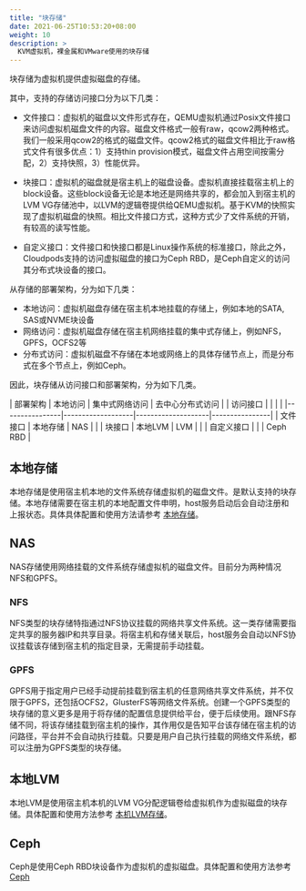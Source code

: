 ```yaml
---
title: "块存储"
date: 2021-06-25T10:53:20+08:00
weight: 10
description: >
  KVM虚拟机，裸金属和VMware使用的块存储
---
```


块存储为虚拟机提供虚拟磁盘的存储。

其中，支持的存储访问接口分为以下几类：

* 文件接口：虚拟机的磁盘以文件形式存在，QEMU虚拟机通过Posix文件接口来访问虚拟机磁盘文件的内容。磁盘文件格式一般有raw，qcow2两种格式。我们一般采用qcow2的格式的磁盘文件。qcow2格式的磁盘文件相比于raw格式文件有很多优点：1）支持thin provision模式，磁盘文件占用空间按需分配，2）支持快照，3）性能优异。

* 块接口：虚拟机的磁盘就是宿主机上的磁盘设备。虚拟机直接挂载宿主机上的block设备。这些block设备无论是本地还是网络共享的，都会加入到宿主机的LVM VG存储池中，以LVM的逻辑卷提供给QEMU虚拟机。基于KVM的快照实现了虚拟机磁盘的快照。相比文件接口方式，这种方式少了文件系统的开销，有较高的读写性能。

* 自定义接口：文件接口和快接口都是Linux操作系统的标准接口，除此之外，Cloudpods支持的访问虚拟磁盘的接口为Ceph RBD，是Ceph自定义的访问其分布式块设备的接口。

从存储的部署架构，分为如下几类：

* 本地访问：虚拟机磁盘存储在宿主机本地挂载的存储上，例如本地的SATA, SAS或NVME块设备
* 网络访问：虚拟机磁盘存储在宿主机网络挂载的集中式存储上，例如NFS，GPFS，OCFS2等
* 分布式访问：虚拟机磁盘不存储在本地或网络上的具体存储节点上，而是分布式在多个节点上，例如Ceph。

因此，块存储从访问接口和部署架构，分为如下几类。

| 部署架构        |  本地访问           | 集中式网络访问       | 去中心分布式访问 |
| 访问接口        |                  |                    |                |
|----------------|-------------------|--------------------|----------------|
| 文件接口        | 本地存储            | NAS                |                |
| 块接口          | 本地LVM            | LVM                |                |
| 自定义接口       |                   |                    | Ceph RBD       |


## 本地存储

本地存储是使用宿主机本地的文件系统存储虚拟机的磁盘文件。是默认支持的块存储。本地存储需要在宿主机的本地配置文件申明，host服务启动后会自动注册和上报状态。具体具体配置和使用方法请参考 [本地存储](./add-storage)。

## NAS

NAS存储使用网络挂载的文件系统存储虚拟机的磁盘文件。目前分为两种情况NFS和GPFS。

### NFS

NFS类型的块存储特指通过NFS协议挂载的网络共享文件系统。这一类存储需要指定共享的服务器IP和共享目录。将宿主机和存储关联后，host服务会自动以NFS协议挂载该存储到宿主机的指定目录，无需提前手动挂载。

### GPFS

GPFS用于指定用户已经手动提前挂载到宿主机的任意网络共享文件系统，并不仅限于GPFS，还包括OCFS2，GlusterFS等网络文件系统。创建一个GPFS类型的块存储的意义更多是用于将存储的配置信息提供给平台，便于后续使用。跟NFS存储不同，将该存储挂载到宿主机的操作，其作用仅是告知平台该存储在宿主机的访问路径，平台并不会自动执行挂载。只要是用户自己执行挂载的网络文件系统，都可以注册为GPFS类型的块存储。

## 本地LVM

本地LVM是使用宿主机本机的LVM VG分配逻辑卷给虚拟机作为虚拟磁盘的块存储。具体配置和使用方法参考 [本机LVM存储](./lvm-storage)。

## Ceph

Ceph是使用Ceph RBD块设备作为虚拟机的虚拟磁盘。具体配置和使用方法参考 [Ceph](./ceph)